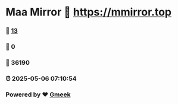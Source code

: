 # Maa Mirror :link: https://mmirror.top 
### :page_facing_up: [13](https://mmirror.top/tag.html) 
### :speech_balloon: 0 
### :hibiscus: 36190 
### :alarm_clock: 2025-05-06 07:10:54 
### Powered by :heart: [Gmeek](https://github.com/Meekdai/Gmeek)
